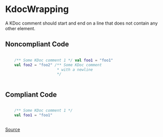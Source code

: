 # KdocWrapping

A KDoc comment should start and end on a line that does not contain any other element.

## Noncompliant Code

```kotlin

    /** Some KDoc comment 1 */ val foo1 = "foo1"
    val foo2 = "foo2" /** Some KDoc comment
                       * with a newline
                       */
    
```
## Compliant Code

```kotlin

    /** Some KDoc comment 1 */
    val foo1 = "foo1"
    
```

[Source](https://detekt.dev/docs/rules/formatting#kdocwrapping)
